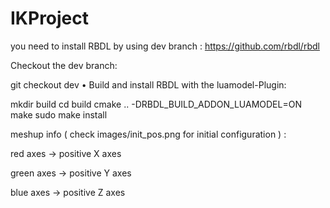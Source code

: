 # IKProject

you need to install RBDL by using dev branch : https://github.com/rbdl/rbdl

Checkout the dev branch:

git checkout dev
• Build and install RBDL with the luamodel-Plugin:

mkdir build
cd build
cmake .. -DRBDL_BUILD_ADDON_LUAMODEL=ON
make
sudo make install



meshup info ( check images/init_pos.png for initial configuration ) :

red axes -> positive X axes

green axes -> positive Y axes

blue axes -> positive Z axes


